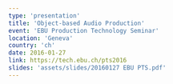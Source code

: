```yaml
---
type: 'presentation'
title: 'Object-based Audio Production'
event: 'EBU Production Technology Seminar'
location: 'Geneva'
country: 'ch'
date: 2016-01-27
link: https://tech.ebu.ch/pts2016
slides: 'assets/slides/20160127 EBU PTS.pdf'
---
```

